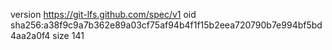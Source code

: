 version https://git-lfs.github.com/spec/v1
oid sha256:a38f9c9a7b362e89a03cf75af94b4f1f15b2eea720790b7e994bf5bd4aa2a0f4
size 141
